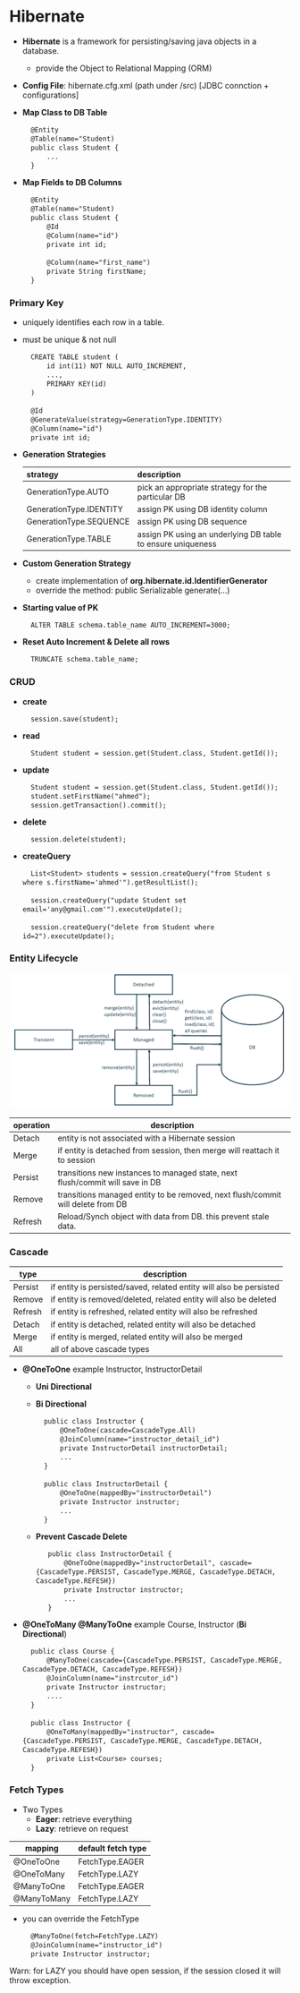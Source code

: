# Hibernate
* **Hibernate** is a framework for persisting/saving java objects in a database.
  * provide the Object to Relational Mapping (ORM)

* **Config File**: hibernate.cfg.xml (path under /src) [JDBC connction + configurations]

* **Map Class to DB Table**

        @Entity
        @Table(name="Student)
        public class Student {
            ...
        }

* **Map Fields to DB Columns**

        @Entity
        @Table(name="Student)
        public class Student {
            @Id
            @Column(name="id")
            private int id;

            @Column(name="first_name")
            private String firstName;
        }

### Primary Key
* uniquely identifies each row in a table.
* must be unique & not null

        CREATE TABLE student (
            id int(11) NOT NULL AUTO_INCREMENT,
            ...,
            PRIMARY KEY(id)
        )

        @Id
        @GenerateValue(strategy=GenerationType.IDENTITY)
        @Column(name="id")
        private int id;

* **Generation Strategies**

    strategy                | description
    ------------------------|------------------------------------------------------------
    GenerationType.AUTO     | pick an appropriate strategy for the particular DB
    GenerationType.IDENTITY | assign PK using DB identity column
    GenerationType.SEQUENCE | assign PK using DB sequence
    GenerationType.TABLE    | assign PK using an underlying DB table to ensure uniqueness

* **Custom Generation Strategy**
    * create implementation of **org.hibernate.id.IdentifierGenerator**
    * override the method: public Serializable generate(...)
    
* **Starting value of PK**

        ALTER TABLE schema.table_name AUTO_INCREMENT=3000;

* **Reset Auto Increment & Delete all rows**

        TRUNCATE schema.table_name;

### CRUD

* **create**

        session.save(student);

* **read**

        Student student = session.get(Student.class, Student.getId());

* **update**

        Student student = session.get(Student.class, Student.getId());
        student.setFirstName("ahmed");
        session.getTransaction().commit();

* **delete**

        session.delete(student);

* **createQuery**

        List<Student> students = session.createQuery("from Student s where s.firstName='ahmed'").getResultList();

        session.createQuery("update Student set email='any@gmail.com'").executeUpdate();

        session.createQuery("delete from Student where id=2").executeUpdate();

### Entity Lifecycle
![](https://github.com/shamy1st/hibernate/blob/main/entity-lifecycle.png)

operation | description
----------|---------------------------------------------------------------------------------
Detach    | entity is not associated with a Hibernate session
Merge     | if entity is detached from session, then merge will reattach it to session
Persist   | transitions new instances to managed state, next flush/commit will save in DB
Remove    | transitions managed entity to be removed, next flush/commit will delete from DB
Refresh   | Reload/Synch object with data from DB. this prevent stale data.

### Cascade

type    | description
--------|---------------------------------------------------------------------
Persist | if entity is persisted/saved, related entity will also be persisted
Remove  | if entity is removed/deleted, related entity will also be deleted
Refresh | if entity is refreshed, related entity will also be refreshed
Detach  | if entity is detached, related entity will also be detached
Merge   | if entity is merged, related entity will also be merged
All     | all of above cascade types

* **@OneToOne** example Instructor, InstructorDetail
    * **Uni Directional**
    * **Bi Directional**
    
            public class Instructor {
                @OneToOne(cascade=CascadeType.All)
                @JoinColumn(name="instructor_detail_id")
                private InstructorDetail instructorDetail;
                ...
            }
            
            public class InstructorDetail {
                @OneToOne(mappedBy="instructorDetail")
                private Instructor instructor;
                ...
            }
    
   * **Prevent Cascade Delete**

            public class InstructorDetail {
                @OneToOne(mappedBy="instructorDetail", cascade={CascadeType.PERSIST, CascadeType.MERGE, CascadeType.DETACH, CascadeType.REFESH})
                private Instructor instructor;
                ...
            }

* **@OneToMany @ManyToOne** example Course, Instructor (**Bi Directional**)

        public class Course {
            @ManyToOne(cascade={CascadeType.PERSIST, CascadeType.MERGE, CascadeType.DETACH, CascadeType.REFESH})
            @JoinColumn(name="instrcutor_id")
            private Instructor instructor;
            ....
        }

        public class Instructor {
            @OneToMany(mappedBy="instructor", cascade={CascadeType.PERSIST, CascadeType.MERGE, CascadeType.DETACH, CascadeType.REFESH})
            private List<Course> courses;
        }

### Fetch Types

* Two Types
    * **Eager**: retrieve everything
    * **Lazy**: retrieve on request

mapping     | default fetch type
------------|-------------------
@OneToOne   | FetchType.EAGER
@OneToMany  | FetchType.LAZY
@ManyToOne  | FetchType.EAGER
@ManyToMany | FetchType.LAZY

* you can override the FetchType

        @ManyToOne(fetch=FetchType.LAZY)
        @JoinColumn(name="instructor_id")
        private Instructor instructor;

<div class="text-red">Warn: for LAZY you should have open session, if the session closed it will throw exception.</div>











































